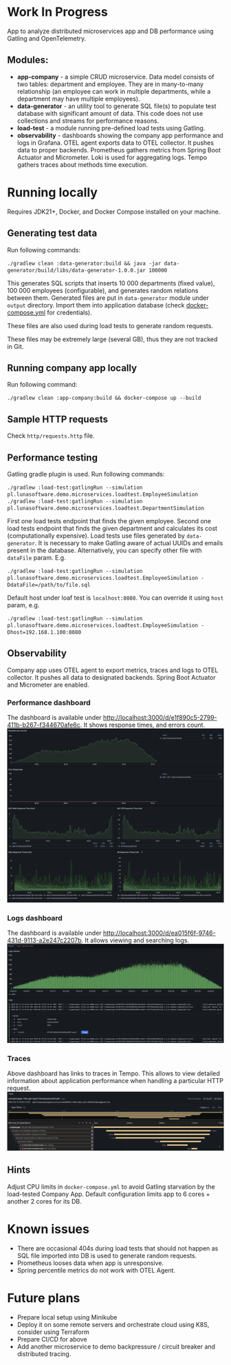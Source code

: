 # Work In Progress
App to analyze distributed microservices app and DB performance using Gatling and OpenTelemetry.

## Modules:
* **app-company** - a simple CRUD microservice. Data model consists of two tables: department and employee.
They are in many-to-many relationship (an employee can work in multiple departments, while a department may have multiple employees).
* **data-generator** - an utility tool to generate SQL file(s) to populate test database with significant amount of data.
This code does not use collections and streams for performance reasons.
* **load-test** - a module running pre-defined load tests using Gatling.
* **observability** - dashboards showing the company app performance and logs in Grafana. OTEL agent exports data to OTEL collector.
It pushes data to proper backends. Prometheus gathers metrics from Spring Boot Actuator and Micrometer.
Loki is used for aggregating logs. Tempo gathers traces about methods time execution.

# Running locally
Requires JDK21+, Docker, and Docker Compose installed on your machine.

## Generating test data
Run following commands:
```shell
./gradlew clean :data-generator:build && java -jar data-generator/build/libs/data-generator-1.0.0.jar 100000
```
This generates SQL scripts that inserts 10 000 departments (fixed value), 100 000 employees (configurable), and generates random relations between them.
Generated files are put in `data-generator` module under `output` directory. Import them into application database (check [docker-compose.yml](docker-compose.yml) for credentials).

These files are also used during load tests to generate random requests.

These files may be extremely large (several GB), thus they are not tracked in Git.

## Running company app locally
Run following command:
```shell
./gradlew clean :app-company:build && docker-compose up --build
```

## Sample HTTP requests
Check `http/requests.http` file.

## Performance testing
Gatling gradle plugin is used. Run following commands:
```shell
./gradlew :load-test:gatlingRun --simulation pl.lunasoftware.demo.microservices.loadtest.EmployeeSimulation
./gradlew :load-test:gatlingRun --simulation pl.lunasoftware.demo.microservices.loadtest.DepartmentSimulation
```
First one load tests endpoint that finds the given employee. Second one load tests endpoint that finds the given department and calculates its cost (computationally expensive).
Load tests use files generated by `data-generator`. It is necessary to make Gatling aware of actual UUIDs and emails present in the database.
Alternatively, you can specify other file with `dataFile` param. E.g.
```shell
./gradlew :load-test:gatlingRun --simulation pl.lunasoftware.demo.microservices.loadtest.EmployeeSimulation -DdataFile=/path/to/file.sql
```
Default host under loaf test is `localhost:8080`. You can override it using `host` param, e.g.
```shell
./gradlew :load-test:gatlingRun --simulation pl.lunasoftware.demo.microservices.loadtest.EmployeeSimulation -Dhost=192.168.1.100:8080
```

## Observability
Company app uses OTEL agent to export metrics, traces and logs to OTEL collector. It pushes all data to designated backends. Spring Boot Actuator and Micrometer are enabled.

### Performance dashboard
The dashboard is available under [http://localhost:3000/d/e1f890c5-2799-411b-b267-f344670afe6c](http://localhost:3000/d/e1f890c5-2799-411b-b267-f344670afe6c).
It shows response times, and errors count.
![](./readme-assets/img/grafana-dashboard.png)

### Logs dashboard
The dashboard is available under [http://localhost:3000/d/ea015f6f-9746-431d-9113-a2e247c2207b](http://localhost:3000/d/ea015f6f-9746-431d-9113-a2e247c2207b).
It allows viewing and searching logs.
![](./readme-assets/img/grafana-logs.png)

### Traces
Above dashboard has links to traces in Tempo. This allows to view detailed information about application performance when handling a particular HTTP request.
![](./readme-assets/img/grafana-traces.png)

## Hints
Adjust CPU limits in `docker-compose.yml` to avoid Gatling starvation by the load-tested Company App. Default configuration limits app to 6 cores + another 2 cores for its DB.

# Known issues
* There are occasional 404s during load tests that should not happen as SQL file imported into DB is used to generate random requests.
* Prometheus looses data when app is unresponsive.
* Spring percentile metrics do not work with OTEL Agent.

# Future plans
* Prepare local setup using Minikube
* Deploy it on some remote servers and orchestrate cloud using K8S, consider using Terraform
* Prepare CI/CD for above
* Add another microservice to demo backpressure / circuit breaker and distributed tracing.

